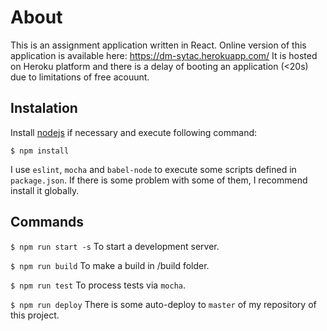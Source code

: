 # About #
This is an assignment application written in React. Online version of this application is available here: 
https://dm-sytac.herokuapp.com/
It is hosted on Heroku platform and there is a delay of booting an application (<20s) due to limitations of free acouunt.

## Instalation ##

Install [nodejs](https://nodejs.org/es/) if necessary and execute following command:

`$ npm install`

I use `eslint`, `mocha` and `babel-node` to execute some scripts defined in `package.json`. If there is some problem with some of them, I recommend install it globally.

## Commands ##
`$ npm run start -s` To start a development server.

`$ npm run build` To make a build in /build folder. 

`$ npm run test` To process tests via `mocha`. 

`$ npm run deploy` There is some auto-deploy to `master` of my repository of this project.